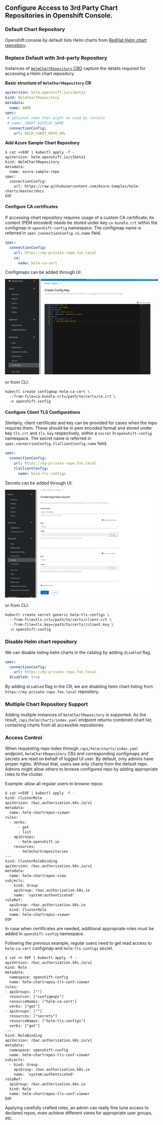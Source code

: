 ## Configure Access to 3rd Party Chart Repositories in Openshift Console.


### Default Chart Repository

Openshift console by default lists Helm charts from [RedHat Helm chart repository](https://redhat-developer.github.io/redhat-helm-charts/index.yaml).


### Replace Default with 3rd-party Repository

Instances of [`HelmChartRepository` CRD](https://github.com/openshift/api/blob/master/helm/v1beta1/zz_generated.crd-manifests/00_helmchartrepositories.crd.yaml)
capture the details required for accessing a Helm chart repository.


**Basic structure of `HelmChartRepository` CR**
```yaml
apiVersion: helm.openshift.io/v1beta1
kind: HelmChartRepository
metadata:
  name: NAME
spec:
 # optional name that might be used by console
 # name: CHART_DISPLAY_NAME
  connectionConfig:
    url: HELM_CHART_REPO_URL
```


**Add Azure Sample Chart Repository**
```shell script
$ cat <<EOF | kubectl apply -f -
apiVersion: helm.openshift.io/v1beta1
kind: HelmChartRepository
metadata:
  name: azure-sample-repo
spec:
  connectionConfig:
    url: https://raw.githubusercontent.com/Azure-Samples/helm-charts/master/docs
EOF
```

#### Configure CA certificates

If accessing chart repository requires usage of a custom CA certificate, its content (PEM encoded) needs be
stored under key `ca-bundle.crt` within the configmap in `openshift-config` namespace. The configmap name
is referred in `spec.connectionConfig.ca.name` field.

```yaml
spec:
  connectionConfig:
    url: https://my-private-repo.foo.local
    ca:
      name: helm-ca-cert
```


Configmaps can be added through UI:

![](ca-certifcate-configmap.png)

or from CLI:

```shell script
kubectl create configmap helm-ca-cert \
  --from-file=ca-bundle.crt=/path/to/certs/ca.crt \
  -n openshift-config
```


#### Configure Client TLS Configurations

Similarly, client certificate and key can be provided for cases when the repo requires them.
These should be in pem encoded format and stored under key `tls.crt` and `tls.key` respectively,
within a `secret` in `openshift-config` namespace. The secret name is referred in `spec.connectionConfig.tlsClientConfig.name`
field.

```yaml
spec:
  connectionConfig:
    url: https://my-private-repo.foo.local
    tlsClientConfig:
      name: helm-tls-configs
```

Secrets can be added through UI:

![](client-tls-secret.png)

or from CLI:

```shell script
kubectl create secret generic helm-tls-configs \
  --from-file=tls.crt=/path/to/certs/client.crt \
  --from-file=tls.key=/path/to/certs//client.key \
  -n openshift-config
```

### Disable Helm chart repository

We can disable listing helm charts in the catalog by adding `disabled` flag.

```yaml
spec:
  connectionConfig:
    url: https://my-private-repo.foo.local
  disabled: true
```

By adding `disabled` flag in the CR, we are disabling helm chart listing from `https://my-private-repo.foo.local` repository.

### Multiple Chart Repository Support

Adding multiple instances of `HelmChartRepository` is supported. As the result, `/api/helm/charts/index.yaml`
endpoint returns combined chart list, containing charts from all accessible repositories.

### Access Control

When requesting repo index through `/api/helm/charts/index.yaml` endpoint, `HelmChartRepository` CRs and
corresponding configmaps and secrets are read on behalf of logged UI user. By default, only admins have
proper rights. Without that, users see only charts from the default repo. Admins might allow others to
browse configured repo by adding appropriate roles to the cluster.

Example: allow all regular users to browse repos:

```shell script
$ cat <<EOF | kubectl apply -f -
kind: ClusterRole
apiVersion: rbac.authorization.k8s.io/v1
metadata:
  name: helm-chartrepos-viewer
rules:
  - verbs:
      - get
      - list
    apiGroups:
      - helm.openshift.io
    resources:
      - helmchartrepositories
---
kind: ClusterRoleBinding
apiVersion: rbac.authorization.k8s.io/v1
metadata:
  name: helm-chartrepos-view
subjects:
  - kind: Group
    apiGroup: rbac.authorization.k8s.io
    name: 'system:authenticated'
roleRef:
  apiGroup: rbac.authorization.k8s.io
  kind: ClusterRole
  name: helm-chartrepos-viewer
EOF
```

In case when certificates are needed, additional appropriate roles must
be added in `openshift-config` namespace.

Following the previous example, regular users need to
get read access to `helm-ca-cert` configmap and `helm-tls-configs` secret.

```shell script
$ cat << EOF | kubectl apply -f -
apiVersion: rbac.authorization.k8s.io/v1
kind: Role
metadata:
  namespace: openshift-config
  name: helm-chartrepos-tls-conf-viewer
rules:
- apiGroups: [""]
  resources: ["configmaps"]
  resourceNames: ["helm-ca-cert"]
  verbs: ["get"]
- apiGroups: [""]
  resources: ["secrets"]
  resourceNames: ["helm-tls-configs"]
  verbs: ["get"]
---
kind: RoleBinding
apiVersion: rbac.authorization.k8s.io/v1
metadata:
  namespace: openshift-config
  name: helm-chartrepos-tls-conf-viewer
subjects:
  - kind: Group
    apiGroup: rbac.authorization.k8s.io
    name: 'system:authenticated'
roleRef:
  apiGroup: rbac.authorization.k8s.io
  kind: Role
  name: helm-chartrepos-tls-conf-viewer
EOF
```

Applying carefully crafted roles, an admin can really fine tune
access to declared repos, even achieve different views for
appropriate user groups, etc.
